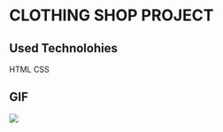 <h1>CLOTHING SHOP PROJECT</h1>

<h2>Used Technolohies</h2>

HTML CSS 

<h2>GIF</h2>

![](clo.gif)



